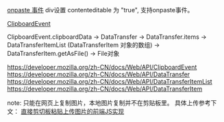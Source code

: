 [onpaste 事件](https://www.runoob.com/jsref/event-onpaste.html)
div设置 contenteditable 为 "true", 支持onpaste事件。

[ClipboardEvent](https://developer.mozilla.org/zh-CN/docs/Web/API/ClipboardEvent)


ClipboardEvent.clipboardData -> DataTransfer -> DataTransfer.items -> DataTransferItemList (DataTransferItem 对象的数组) -> DataTransferItem.getAsFile() -> File对象



https://developer.mozilla.org/zh-CN/docs/Web/API/ClipboardEvent
https://developer.mozilla.org/zh-CN/docs/Web/API/DataTransfer
https://developer.mozilla.org/zh-CN/docs/Web/API/DataTransferItemList
https://developer.mozilla.org/zh-CN/docs/Web/API/DataTransferItem


note: 只能在网页上复制图片，本地图片复制并不在剪贴板里。
具体上传参考下文：
[直接剪切板粘贴上传图片的前端JS实现](https://www.zhangxinxu.com/wordpress/2018/09/ajax-upload-image-from-clipboard/)
